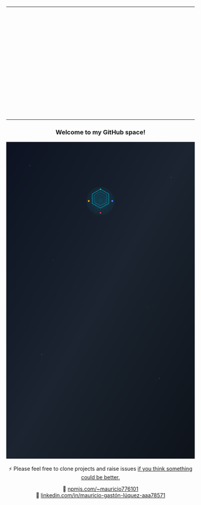 <table align="center">
  <tr>
    <td style="height: 300px !important; width: 800px !important; overflow: hidden; padding: 0;">
      <img
        src="https://static.wikia.nocookie.net/matrix/images/f/f8/Room_101_Computers.png/revision/latest?cb=20130301014821"
        style="width: 1200px !important; max-width: none !important; margin-top: -150px; margin-left: -200px;"
      />
    </td>
  </tr>
</table>


<h3 align="center">Welcome to my GitHub space!</h3>
<div align="center">

  ![](./mauro.svg)

⚡ Please feel free to clone projects and raise issues [if you think something could be better.](https://github.com/HX-mluquez)

🔗 [npmjs.com/~mauricio776101](https://npmjs.com/~mauricio776101)  
🔗 [linkedin.com/in/mauricio-gastón-lúquez-aaa78571](https://www.linkedin.com/in/mauricio-gast%C3%B3n-l%C3%BAquez-aaa78571)
</div>
